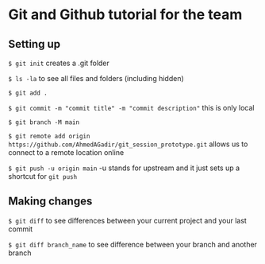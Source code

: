# Git and Github tutorial for the team

## Setting up 


`$ git init` 
creates a .git folder

`$ ls -la`
to see all files and folders (including hidden) 

`$ git add .`

`$ git commit -m "commit title" -m "commit description"`
this is only local

`$ git branch -M main`

`$ git remote add origin https://github.com/AhmedAGadir/git_session_prototype.git`
allows us to connect to a remote location online

`$ git push -u origin main`
-u stands for upstream and it just sets up a shortcut for `git push`



## Making changes

`$ git diff`
to see differences between your current project and your last commit 

`$ git diff branch_name`
to see difference between your branch and another branch




